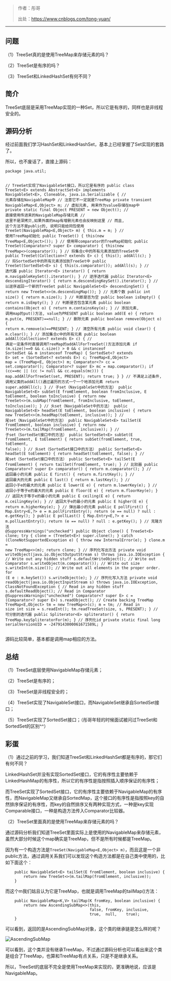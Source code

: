 <blockquote>
<p>作者：彤哥</p>
<p>出处：<a href="https://www.cnblogs.com/tong-yuan/">https://www.cnblogs.com/tong-yuan/</a></p>
</blockquote>
<hr />
<h2><span id="i">问题</span></h2>
<p>（1）TreeSet真的是使用TreeMap来存储元素的吗？</p>
<p>（2）TreeSet是有序的吗？</p>
<p>（3）TreeSet和LinkedHashSet有何不同？</p>
<h2><span id="i-2">简介</span></h2>
<p>TreeSet底层是采用TreeMap实现的一种Set，所以它是有序的，同样也是非线程安全的。</p>
<h2><span id="i-3">源码分析</span></h2>
<p>经过前面我们学习HashSet和LinkedHashSet，基本上已经掌握了Set实现的套路了。</p>
<p>所以，也不废话了，直接上源码：</p>
<pre><code class="java">package java.util;

// TreeSet实现了NavigableSet接口，所以它是有序的
public class TreeSet&lt;E&gt; extends AbstractSet&lt;E&gt;
    implements NavigableSet&lt;E&gt;, Cloneable, java.io.Serializable
{
    // 元素存储在NavigableMap中
    // 注意它不一定就是TreeMap
    private transient NavigableMap&lt;E,Object&gt; m;
    // 虚拟元素, 用来作为value存储在map中
    private static final Object PRESENT = new Object();
    // 直接使用传进来的NavigableMap存储元素
    // 这里不是深拷贝,如果外面的map有增删元素也会反映到这里
    // 而且, 这个方法不是public的, 说明只能给同包使用
    TreeSet(NavigableMap&lt;E,Object&gt; m) {
        this.m = m;
    }
    // 使用TreeMap初始化
    public TreeSet() {
        this(new TreeMap&lt;E,Object&gt;());
    }
    // 使用带comparator的TreeMap初始化
    public TreeSet(Comparator&lt;? super E&gt; comparator) {
        this(new TreeMap&lt;&gt;(comparator));
    }
    // 将集合c中的所有元素添加的TreeSet中
    public TreeSet(Collection&lt;? extends E&gt; c) {
        this();
        addAll(c);
    }
    // 将SortedSet中的所有元素添加到TreeSet中
    public TreeSet(SortedSet&lt;E&gt; s) {
        this(s.comparator());
        addAll(s);
    }
    // 迭代器
    public Iterator&lt;E&gt; iterator() {
        return m.navigableKeySet().iterator();
    }
    // 逆序迭代器
    public Iterator&lt;E&gt; descendingIterator() {
        return m.descendingKeySet().iterator();
    }
    // 以逆序返回一个新的TreeSet
    public NavigableSet&lt;E&gt; descendingSet() {
        return new TreeSet&lt;&gt;(m.descendingMap());
    }
    // 元素个数
    public int size() {
        return m.size();
    }
    // 判断是否为空
    public boolean isEmpty() {
        return m.isEmpty();
    }
    // 判断是否包含某元素
    public boolean contains(Object o) {
        return m.containsKey(o);
    }
    // 添加元素, 调用map的put()方法, value为PRESENT
    public boolean add(E e) {
        return m.put(e, PRESENT)==null;
    }
    // 删除元素
    public boolean remove(Object o) {
        return m.remove(o)==PRESENT;
    }
    // 清空所有元素
    public void clear() {
        m.clear();
    }
    // 添加集合c中的所有元素
    public  boolean addAll(Collection&lt;? extends E&gt; c) {
        // 满足一定条件时直接调用TreeMap的addAllForTreeSet()方法添加元素
        if (m.size()==0 &amp;&amp; c.size() &gt; 0 &amp;&amp;
            c instanceof SortedSet &amp;&amp;
            m instanceof TreeMap) {
            SortedSet&lt;? extends E&gt; set = (SortedSet&lt;? extends E&gt;) c;
            TreeMap&lt;E,Object&gt; map = (TreeMap&lt;E, Object&gt;) m;
            Comparator&lt;?&gt; cc = set.comparator();
            Comparator&lt;? super E&gt; mc = map.comparator();
            if (cc==mc || (cc != null &amp;&amp; cc.equals(mc))) {
                map.addAllForTreeSet(set, PRESENT);
                return true;
            }
        }
        // 不满足上述条件, 调用父类的addAll()通过遍历的方式一个一个地添加元素
        return super.addAll(c);
    }
    // 子set（NavigableSet中的方法）
    public NavigableSet&lt;E&gt; subSet(E fromElement, boolean fromInclusive,
                                  E toElement,   boolean toInclusive) {
        return new TreeSet&lt;&gt;(m.subMap(fromElement, fromInclusive,
                                       toElement,   toInclusive));
    }
    // 头set（NavigableSet中的方法）
    public NavigableSet&lt;E&gt; headSet(E toElement, boolean inclusive) {
        return new TreeSet&lt;&gt;(m.headMap(toElement, inclusive));
    }
    // 尾set（NavigableSet中的方法）
    public NavigableSet&lt;E&gt; tailSet(E fromElement, boolean inclusive) {
        return new TreeSet&lt;&gt;(m.tailMap(fromElement, inclusive));
    }
    // 子set（SortedSet接口中的方法）
    public SortedSet&lt;E&gt; subSet(E fromElement, E toElement) {
        return subSet(fromElement, true, toElement, false);
    }
    // 头set（SortedSet接口中的方法）
    public SortedSet&lt;E&gt; headSet(E toElement) {
        return headSet(toElement, false);
    }
    // 尾set（SortedSet接口中的方法）
    public SortedSet&lt;E&gt; tailSet(E fromElement) {
        return tailSet(fromElement, true);
    }
    // 比较器
    public Comparator&lt;? super E&gt; comparator() {
        return m.comparator();
    }
    // 返回最小的元素
    public E first() {
        return m.firstKey();
    }
    // 返回最大的元素
    public E last() {
        return m.lastKey();
    }
    // 返回小于e的最大的元素
    public E lower(E e) {
        return m.lowerKey(e);
    }
    // 返回小于等于e的最大的元素
    public E floor(E e) {
        return m.floorKey(e);
    }
    // 返回大于等于e的最小的元素
    public E ceiling(E e) {
        return m.ceilingKey(e);
    }
    // 返回大于e的最小的元素
    public E higher(E e) {
        return m.higherKey(e);
    }
    // 弹出最小的元素
    public E pollFirst() {
        Map.Entry&lt;E,?&gt; e = m.pollFirstEntry();
        return (e == null) ? null : e.getKey();
    }
    public E pollLast() {
        Map.Entry&lt;E,?&gt; e = m.pollLastEntry();
        return (e == null) ? null : e.getKey();
    }
    // 克隆方法
    @SuppressWarnings("unchecked")
    public Object clone() {
        TreeSet&lt;E&gt; clone;
        try {
            clone = (TreeSet&lt;E&gt;) super.clone();
        } catch (CloneNotSupportedException e) {
            throw new InternalError(e);
        }
        clone.m = new TreeMap&lt;&gt;(m);
        return clone;
    }
    // 序列化写出方法
    private void writeObject(java.io.ObjectOutputStream s)
        throws java.io.IOException {
        // Write out any hidden stuff
        s.defaultWriteObject();
        // Write out Comparator
        s.writeObject(m.comparator());
        // Write out size
        s.writeInt(m.size());
        // Write out all elements in the proper order.
        for (E e : m.keySet())
            s.writeObject(e);
    }
    // 序列化写入方法
    private void readObject(java.io.ObjectInputStream s)
        throws java.io.IOException, ClassNotFoundException {
        // Read in any hidden stuff
        s.defaultReadObject();
        // Read in Comparator
        @SuppressWarnings("unchecked")
            Comparator&lt;? super E&gt; c = (Comparator&lt;? super E&gt;) s.readObject();
        // Create backing TreeMap
        TreeMap&lt;E,Object&gt; tm = new TreeMap&lt;&gt;(c);
        m = tm;
        // Read in size
        int size = s.readInt();
        tm.readTreeSet(size, s, PRESENT);
    }
    // 可分割的迭代器
    public Spliterator&lt;E&gt; spliterator() {
        return TreeMap.keySpliteratorFor(m);
    }
    // 序列化id
    private static final long serialVersionUID = -2479143000061671589L;
}
</code></pre>
<p>源码比较简单，基本都是调用map相应的方法。</p>
<h2><span id="i-4">总结</span></h2>
<p>（1）TreeSet底层使用NavigableMap存储元素；</p>
<p>（2）TreeSet是有序的；</p>
<p>（3）TreeSet是非线程安全的；</p>
<p>（4）TreeSet实现了NavigableSet接口，而NavigableSet继承自SortedSet接口；</p>
<p>（5）TreeSet实现了SortedSet接口；（彤哥年轻的时候面试被问过TreeSet和SortedSet的区别^^）</p>
<h2><span id="i-5">彩蛋</span></h2>
<p>（1）通过之前的学习，我们知道TreeSet和LinkedHashSet都是有序的，那它们有何不同？</p>
<p>LinkedHashSet并没有实现SortedSet接口，它的有序性主要依赖于LinkedHashMap的有序性，所以它的有序性是指按照插入顺序保证的有序性；</p>
<p>而TreeSet实现了SortedSet接口，它的有序性主要依赖于NavigableMap的有序性，而NavigableMap又继承自SortedMap，这个接口的有序性是指按照key的自然排序保证的有序性，而key的自然排序又有两种实现方式，一种是key实现Comparable接口，一种是构造方法传入Comparator比较器。</p>
<p>（2）TreeSet里面真的是使用TreeMap来存储元素的吗？</p>
<p>通过源码分析我们知道TreeSet里面实际上是使用的NavigableMap来存储元素，虽然大部分时候这个map确实是TreeMap，但不是所有时候都是TreeMap。</p>
<p>因为有一个构造方法是<code>TreeSet(NavigableMap&lt;E,Object&gt; m)</code>，而且这是一个非public方法，通过调用关系我们可以发现这个构造方法都是在自己类中使用的，比如下面这个：</p>
<pre><code class="java">    public NavigableSet&lt;E&gt; tailSet(E fromElement, boolean inclusive) {
        return new TreeSet&lt;&gt;(m.tailMap(fromElement, inclusive));
    }
</code></pre>
<p>而这个m我们姑且认为它是TreeMap，也就是调用TreeMap的tailMap()方法：</p>
<pre><code class="java">    public NavigableMap&lt;K,V&gt; tailMap(K fromKey, boolean inclusive) {
        return new AscendingSubMap&lt;&gt;(this,
                                     false, fromKey, inclusive,
                                     true,  null,    true);
    }
</code></pre>
<p>可以看到，返回的是AscendingSubMap对象，这个类的继承链是怎么样的呢？</p>
<p><img src="https://gitee.com/alan-tang-tt/yuan/raw/master/死磕%20java集合系列/resource/AscendingSubMap.png" alt="AscendingSubMap" /></p>
<p>可以看到，这个类并没有继承TreeMap，不过通过源码分析也可以看出来这个类是组合了TreeMap，也算和TreeMap有点关系，只是不是继承关系。</p>
<p>所以，TreeSet的底层不完全是使用TreeMap来实现的，更准确地说，应该是NavigableMap。</p>
		</article>